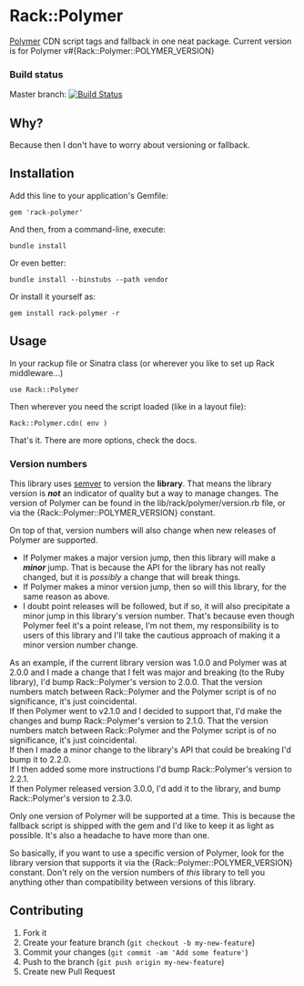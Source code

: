 # Rack::Polymer #

[Polymer](http://www.polymer-project.org/) CDN script tags and fallback in one neat package. Current version is for Polymer v#{Rack::Polymer::POLYMER_VERSION}

### Build status ###

Master branch:
[![Build Status](https://travis-ci.org/yb66/rack-polymer.png?branch=develop)](https://travis-ci.org/yb66/rack-polymer)


## Why? ##

Because then I don't have to worry about versioning or fallback.

## Installation ##

Add this line to your application's Gemfile:

    gem 'rack-polymer'

And then, from a command-line, execute:

    bundle install

Or even better:

    bundle install --binstubs --path vendor

Or install it yourself as:

    gem install rack-polymer -r

## Usage ##

In your rackup file or Sinatra class (or wherever you like to set up Rack middleware…)

    use Rack::Polymer

Then wherever you need the script loaded (like in a layout file):

    Rack::Polymer.cdn( env )

That's it. There are more options, check the docs.


### Version numbers ###

This library uses [semver](http://semver.org/) to version the **library**. That means the library version is ***not*** an indicator of quality but a way to manage changes. The version of Polymer can be found in the lib/rack/polymer/version.rb file, or via the {Rack::Polymer::POLYMER_VERSION} constant.

On top of that, version numbers will also change when new releases of Polymer are supported.

* If Polymer makes a major version jump, then this library will make a ***minor*** jump. That is because the API for the library has not really changed, but it is *possibly* a change that will break things.
* If Polymer makes a minor version jump, then so will this library, for the same reason as above.
* I doubt point releases will be followed, but if so, it will also precipitate a minor jump in this library's version number. That's because even though Polymer feel it's a point release, I'm not them, my responsibility is to users of this library and I'll take the cautious approach of making it a minor version number change.

As an example, if the current library version was 1.0.0 and Polymer was at 2.0.0 and I made a change that I felt was major and breaking (to the Ruby library), I'd bump Rack::Polymer's version to 2.0.0. That the version numbers match between Rack::Polymer and the Polymer script is of no significance, it's just coincidental.  
If then Polymer went to v2.1.0 and I decided to support that, I'd make the changes and bump Rack::Polymer's version to 2.1.0. That the version numbers match between Rack::Polymer and the Polymer script is of no significance, it's just coincidental.  
If then I made a minor change to the library's API that could be breaking I'd bump it to 2.2.0.  
If I then added some more instructions I'd bump Rack::Polymer's version to 2.2.1.  
If then Polymer released version 3.0.0, I'd add it to the library, and bump Rack::Polymer's version to 2.3.0.

Only one version of Polymer will be supported at a time. This is because the fallback script is shipped with the gem and I'd like to keep it as light as possible. It's also a headache to have more than one.

So basically, if you want to use a specific version of Polymer, look for the library version that supports it via the {Rack::Polymer::POLYMER_VERSION} constant. Don't rely on the version numbers of *this* library to tell you anything other than compatibility between versions of this library.

## Contributing

1. Fork it
2. Create your feature branch (`git checkout -b my-new-feature`)
3. Commit your changes (`git commit -am 'Add some feature'`)
4. Push to the branch (`git push origin my-new-feature`)
5. Create new Pull Request
